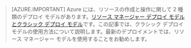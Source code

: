 <!---HONumber=AcomDC_0629_2016-->
> [AZURE.IMPORTANT] Azure には、リソースの作成と操作に関して 2 種類のデプロイ モデルがあります。[リソース マネージャー デプロイ モデルとクラシック デプロイ モデル](../articles/resource-manager-deployment-model.md)です。この記事では、クラシック デプロイ モデルの使用方法について説明します。最新のデプロイメントでは、リソース マネージャー モデルを使用することをお勧めします。
